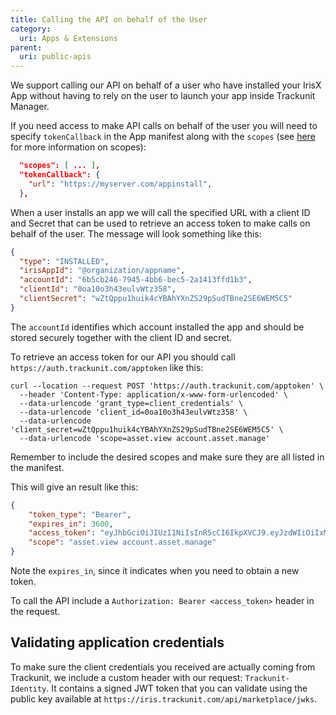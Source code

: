 ```yaml
---
title: Calling the API on behalf of the User
category:
  uri: Apps & Extensions
parent:
  uri: public-apis
---
```




We support calling our API on behalf of a user who have installed your IrisX App without having to rely on the user to launch your app inside Trackunit Manager.

If you need access to make API calls on behalf of the user you will need to specify `tokenCallback` in the App manifest along with the `scopes` (see [here](app-tokens) for more information on scopes):

```json
  "scopes": [ ... ],
  "tokenCallback": {
    "url": "https://myserver.com/appinstall",
  },
```

When a user installs an app we will call the specified URL with a client ID and Secret that can be used to retrieve an access token to make calls on behalf of the user. The message will look something like this:

```json
{
  "type": "INSTALLED",
  "irisAppId": "@organization/appname",
  "accountId": "6b5cb246-7945-4bb6-bec5-2a1413ffd1b3",
  "clientId": "0oa10o3h43eulvWtz358",
  "clientSecret": "wZtQppu1huik4cYBAhYXnZS29pSudTBne2SE6WEM5C5"
}
```

The `accountId` identifies which account installed the app and should be stored securely together with the client ID and secret.

To retrieve an access token for our API you should call `https://auth.trackunit.com/apptoken` like this:

```shell
curl --location --request POST 'https://auth.trackunit.com/apptoken' \
  --header 'Content-Type: application/x-www-form-urlencoded' \
  --data-urlencode 'grant_type=client_credentials' \
  --data-urlencode 'client_id=0oa10o3h43eulvWtz358' \
  --data-urlencode 'client_secret=wZtQppu1huik4cYBAhYXnZS29pSudTBne2SE6WEM5C5' \
  --data-urlencode 'scope=asset.view account.asset.manage'
```

Remember to include the desired scopes and make sure they are all listed in the manifest.

This will give an result like this:

```json
{
    "token_type": "Bearer",
    "expires_in": 3600,
    "access_token": "eyJhbGciOiJIUzI1NiIsInR5cCI6IkpXVCJ9.eyJzdWIiOiIxMjM0NTY3ODkwIn0.dozjgNryP4J3jVmNHl0w5N_XgL0n3I9PlFUP0THsR8U",
    "scope": "asset.view account.asset.manage"
}
```

Note the `expires_in`, since it indicates when you need to obtain a new token.

To call the API include a `Authorization: Bearer <access_token>` header in the request.

## Validating application credentials

To make sure the client credentials you received are actually coming from Trackunit, we include a custom header with our request: `Trackunit-Identity`.
It contains a signed JWT token that you can validate using the public key available at `https://iris.trackunit.com/api/marketplace/jwks`.
